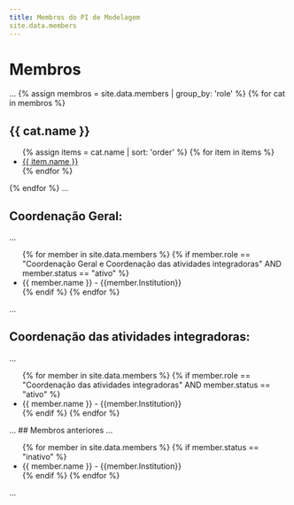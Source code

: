 ```yaml
---
title: Membros do PI de Modelagem
site.data.members
---
```

# Membros

...
{% assign membros = site.data.members | group_by: 'role' %}
{% for cat in membros %}
<h2>{{ cat.name }}</h2>
    <ul>
      {% assign items = cat.name | sort: 'order' %}
      {% for item in items %}
        <li><a href="{{ item.website }}">{{ item.name }}</a></li>
      {% endfor %}
    </ul>
{% endfor %}
...




## Coordenação Geral:
...
<ul>
    {% for member in site.data.members %}
      {% if member.role == "Coordenação Geral e Coordenação das atividades integradoras"  AND member.status == "ativo" %}
        <li>
          <a>{{ member.name }}<a/>  - {{member.Institution}}
        </li>
      {% endif %}
    {% endfor %}
</ul>
...

## Coordenação das atividades integradoras:

...
<ul>
    {% for member in site.data.members %}
      {% if member.role == "Coordenação das atividades integradoras" AND member.status == "ativo" %}
        <li>
              <a>{{ member.name }}<a/>  - {{member.Institution}}
        </li>
      {% endif %}
    {% endfor %}
</ul>
...
## Membros anteriores
...
<ul>
    {% for member in site.data.members %}
      {% if member.status == "inativo" %}
        <li>
          <a>{{ member.name }}<a/>  - {{member.Institution}}
        </li>
      {% endif %}
    {% endfor %}
</ul>
...

